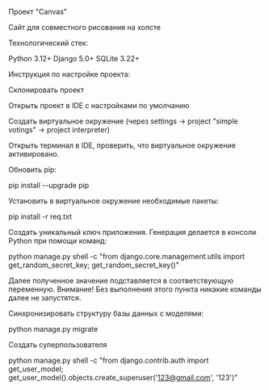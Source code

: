Проект "Canvas"

Сайт для совместного рисования на холсте

Технологический стек:

Python 3.12+
Django 5.0+
SQLite 3.22+

Инструкция по настройке проекта:

Склонировать проект

Открыть проект в IDE с наcтройками по умолчанию

Создать виртуальное окружение (через settings -> project "simple votings" -> project interpreter)

Открыть терминал в IDE, проверить, что виртуальное окружение активировано.

Обновить pip:

pip install --upgrade pip

Установить в виртуальное окружение необходимые пакеты:

pip install -r req.txt

Создать уникальный ключ приложения.
Генерация делается в консоли Python при помощи команд:

python manage.py shell -c "from django.core.management.utils import get_random_secret_key; get_random_secret_key()"

Далее полученное значение подставляется в соответствующую переменную.
Внимание! Без выполнения этого пункта никакие команды далее не запустятся.

Синхронизировать структуру базы данных с моделями:

python manage.py migrate

Создать суперпользователя

python manage.py shell -c "from django.contrib.auth import get_user_model; get_user_model().objects.create_superuser('123@gmail.com', '123')"

